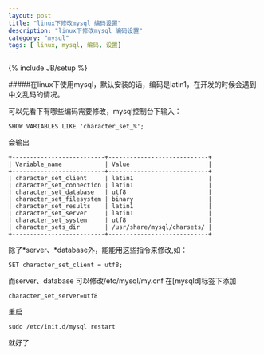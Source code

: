 ```yaml
---
layout: post
title: "linux下修改mysql 编码设置"
description: "linux下修改mysql 编码设置"
category: "mysql"
tags: [ linux, mysql, 编码, 设置]
---
```

{% include JB/setup %}

#####在linux下使用mysql，默认安装的话，编码是latin1，在开发的时候会遇到中文乱码的情况。

可以先看下有哪些编码需要修改，mysql控制台下输入：

	SHOW VARIABLES LIKE 'character_set_%';

会输出

	+--------------------------+----------------------------+
	| Variable_name            | Value                      |
	+--------------------------+----------------------------+
	| character_set_client     | latin1                     |
	| character_set_connection | latin1                     |
	| character_set_database   | utf8                       |
	| character_set_filesystem | binary                     |
	| character_set_results    | latin1                     |
	| character_set_server     | latin1                     |
	| character_set_system     | utf8                       |
	| character_sets_dir       | /usr/share/mysql/charsets/ |
	+--------------------------+----------------------------+

除了*server、*database外，能能用这些指令来修改,如：

	SET character_set_client = utf8;

而server、database 可以修改/etc/mysql/my.cnf
在[mysqld]标签下添加

	character_set_server=utf8

重启
	
	sudo /etc/init.d/mysql restart
	
就好了